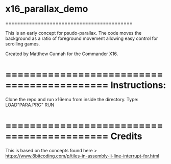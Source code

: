 # x16_parallax_demo
===========================================

This is an early concept for psudo-parallax. The code moves the background as a ratio of foreground movement
allowing easy control for scrolling games.

Created by Matthew Cunnah for the Commander X16.

===========================================
Instructions:
===========================================

Clone the repo and run x16emu from inside the directory.
Type: LOAD"PARA.PRG"
      RUN
      
===========================================
Credits
===========================================

This is based on the concepts found here > https://www.8bitcoding.com/p/tiles-in-assembly-ii-line-interrupt-for.html


